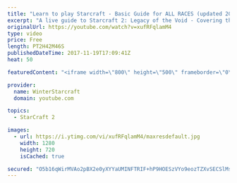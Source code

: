 ```yaml
---
title: "Learn to play Starcraft - Basic Guide for ALL RACES (updated 2017)"
excerpt: "A live guide to Starcraft 2: Legacy of the Void - Covering the basics and build orders for all of the races, and covering the important decisions to be made early in the game.  Not a step by step guide but a demonstration once you have the very basics of the units and races!"
originalUrl: https://youtube.com/watch?v=xufRFqlamM4
type: video
price: Free
length: PT2H42M46S
publishedDateTime: 2017-11-19T17:09:41Z
heat: 50

featuredContent: "<iframe width=\"800\" height=\"500\" frameborder=\"0\" src=\"https://www.youtube.com/embed/xufRFqlamM4\" allow=\"accelerometer; autoplay; encrypted-media; gyroscope; picture-in-picture\" allowfullscreen></iframe>"

provider:
  name: WinterStarcraft
  domain: youtube.com

topics:
  - StarCraft 2

images:
  - url: https://i.ytimg.com/vi/xufRFqlamM4/maxresdefault.jpg
    width: 1280
    height: 720
    isCached: true

secured: "O5b16qWirMVAo2pBX2e0yXYYaUMINFTRIF+hP9HOESzVYo9eozTZXvSECSlMstJY0J/qsXGbMf2KMKzLEFBDdchv2QMXcb8m5RApPxE6kJ1++GtAVstLdcniJgi5gQOXWKTGP+6XvgphnTiVuixLmCg8V42KPnZRAILbCT6j2MD1IFFaNrLOI5XXrHc0LJA/zTyprXSsifFf7Whe0cEO3v9yU5MK1YahRa0QcaHCv8wj+X7h5RCP6t4P/PulhtNp8BzeFlqmHa1aThyXASA/b9Y9hNm2OkIS7TQtQesEhWtYVvPp/q5qWLhA35I5SxLt6biWhhT5IWC1PHl+pQfS5Sfj2KLkZr97VlRXVuKw0RtsGUTYjpuH9jpsn1ijJQUdDGJd6a4FN1WovYuwCX3tUnvrk2fTfAaX8C13WCfMGeD5dTeni70FfB1swkTWp0Zk;J8X8z4APmpl2Cz8sbedg2A=="
---
```


